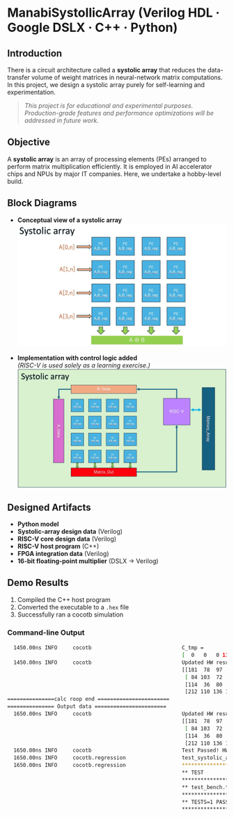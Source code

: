 # ManabiSystollicArray (Verilog HDL · Google DSLX · C++ · Python)

## Introduction

There is a circuit architecture called a **systolic array** that reduces the data-transfer volume of weight matrices in neural-network matrix computations. In this project, we design a systolic array purely for self-learning and experimentation.  
> *This project is for educational and experimental purposes. Production-grade features and performance optimizations will be addressed in future work.*

## Objective

A **systolic array** is an array of processing elements (PEs) arranged to perform matrix multiplication efficiently. It is employed in AI accelerator chips and NPUs by major IT companies. Here, we undertake a hobby-level build.

## Block Diagrams

- **Conceptual view of a systolic array**  
  ![Systolic Array](https://github.com/rmbmp717/ManabiSystolicArray/blob/main/image/SA_zu.jpg?raw=true)

- **Implementation with control logic added**  
  *(RISC-V is used solely as a learning exercise.)*  
  ![Implementation Example](https://github.com/rmbmp717/ManabiSystolicArray/blob/main/image/SA_zu2.jpg?raw=true)

## Designed Artifacts

- **Python model**  
- **Systolic-array design data** (Verilog)  
- **RISC-V core design data** (Verilog)  
- **RISC-V host program** (C++)  
- **FPGA integration data** (Verilog)  
- **16-bit floating-point multiplier** (DSLX → Verilog)

## Demo Results

1. Compiled the C++ host program  
2. Converted the executable to a `.hex` file  
3. Successfully ran a cocotb simulation

### Command-line Output

```bash
  1450.00ns INFO     cocotb                             C_tmp = 
                                                        [  0   0   0 114]
  1450.00ns INFO     cocotb                             Updated HW result during step row_i=6 = 
                                                        [[181  78  97  90]
                                                         [ 84 103  72  33]
                                                         [114  36  80  79]
                                                         [212 110 136 114]]
===============calc roop end =======================
=============== Output data =======================
  1650.00ns INFO     cocotb                             Updated HW result during step row_i=6 = 
                                                        [[181  78  97  90]
                                                         [ 84 103  72  33]
                                                         [114  36  80  79]
                                                         [212 110 136 114]]
  1650.00ns INFO     cocotb                             Test Passed! HW result matches Python model.
  1650.00ns INFO     cocotb.regression                  test_systolic_array passed
  1650.00ns INFO     cocotb.regression                  ****************************************************************************************
                                                        ** TEST                            STATUS  SIM TIME (ns)  REAL TIME (s)  RATIO (ns/s) **
                                                        ****************************************************************************************
                                                        ** test_bench.test_systolic_array   PASS        1650.00           0.08      20658.28  **
                                                        ****************************************************************************************
                                                        ** TESTS=1 PASS=1 FAIL=0 SKIP=0                 1650.00           0.15      11017.83  **
                                                        ****************************************************************************************
